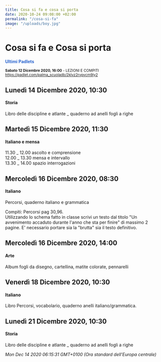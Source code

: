 ```yaml
---
title: Cosa si fa e cosa si porta
date: 2020-10-24 09:08:00 +02:00
permalink: "/cosa-si-fa"
image: "/uploads/boy.jpg"
---
```


# Cosa si fa e Cosa si porta
<span style="color:#2B65CF">__Ultimi Padlets__</span> 

<sup>__Sabato 12 Dicembre 2020, 16:00__ - LEZIONI E COMPITI
<a href="https://padlet.com/palma_scuoladb/2klvz2rvpvcm9ly2" id="ow1396" __is_owner="true">https://padlet.com/palma_scuoladb/2klvz2rvpvcm9ly2</a>  </sup>

## Lunedì 14 Dicembre 2020, 10:30
#### Storia
Libro delle discipline e atlante _ quaderno ad anelli fogli a righe  
## Martedì 15 Dicembre 2020, 11:30
#### Italiano e mensa
11.30 _ 12.00 ascolto e comprensione   
12.00 _ 13.30 mensa e intervallo  
13.30 _ 14.00 spazio interrogazioni  
## Mercoledì 16 Dicembre 2020, 08:30
#### Italiano
Percorsi, quaderno italiano e grammatica  
  
Compiti: Percorsi pag 30,96.  
Utilizzando lo schema fatto in classe scrivi un testo dal titolo "Un avvenimento accaduto durante l'anno che sta per finire" di massimo 2 pagine. E' necessario portare sia la "brutta" sia il testo definitivo.  
## Mercoledì 16 Dicembre 2020, 14:00
#### Arte
Album fogli da disegno, cartellina, matite colorate, pennarelli  
## Venerdì 18 Dicembre 2020, 10:30
#### Italiano
Libro Percorsi, vocabolario, quaderno anelli italiano/grammatica.  
## Lunedì 21 Dicembre 2020, 10:30
#### Storia
Libro delle discipline e atlante _ quaderno ad anelli fogli a righe  

_Mon Dec 14 2020 06:15:31 GMT+0100 (Ora standard dell’Europa centrale)_